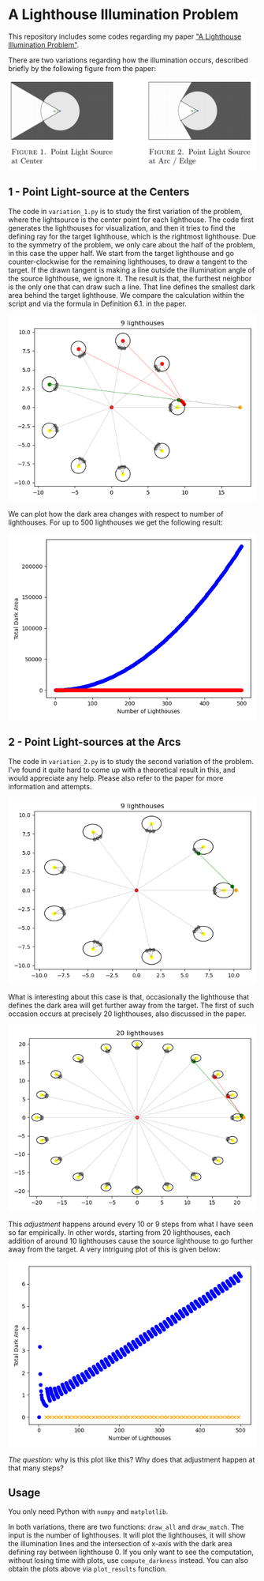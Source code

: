 # A Lighthouse Illumination Problem
This repository includes some codes regarding my paper ["A Lighthouse Illumination Problem"](https://arxiv.org/abs/1903.09001).

There are two variations regarding how the illumination occurs, described briefly by the following figure from the paper:
<p align="center">
  <img src="/img/lighthouses.png" width="540">
</p>

## 1 - Point Light-source at the Centers
The code in `variation_1.py` is to study the first variation of the problem, where the lightsource is the center point for each lighthouse. The code first generates the lighthouses for visualization, and then it tries to find the defining ray for the target lighthouse, which is the rightmost lighthouse. Due to the symmetry of the problem, we only care about the half of the problem, in this case the upper half. We start from the target lighthouse and go counter-clockwise for the remaining lighthouses, to draw a tangent to the target. If the drawn tangent is making a line outside the illumination angle of the source lighthouse, we ignore it. The result is that, the furthest neighbor is the only one that can draw such a line. That line defines the smallest dark area behind the target lighthouse. We compare the calculation within the script and via the formula in Definition 6.1. in the paper. 

![n9_1](https://github.com/erhant/lighthouse-problem/blob/main/img/9_v1.png?raw=true)

We can plot how the dark area changes with respect to number of lighthouses. For up to 500 lighthouses we get the following result:

![n500_1_plot](https://github.com/erhant/lighthouse-problem/blob/main/img/500_v1.png?raw=true)

## 2 - Point Light-sources at the Arcs
The code in `variation_2.py` is to study the second variation of the problem. I've found it quite hard to come up with a theoretical result in this, and would appreciate any help. Please also refer to the paper for more information and attempts.

![n9_2](https://github.com/erhant/lighthouse-problem/blob/main/img/9_v2.png?raw=true)
 
What is interesting about this case is that, occasionally the lighthouse that defines the dark area will get further away from the target. The first of such occasion occurs at precisely 20 lighthouses, also discussed in the paper. 

![n20_2](https://github.com/erhant/lighthouse-problem/blob/main/img/20_v2.png?raw=true)

This _adjustment_ happens around every 10 or 9 steps from what I have seen so far empirically. In other words, starting from 20 lighthouses, each addition of around 10 lighthouses cause the source lighthouse to go further away from the target. A very intriguing plot of this is given below:

![n500_2_plot](https://github.com/erhant/lighthouse-problem/blob/main/img/500_v2.png?raw=true)

*The question:* why is this plot like this? Why does that adjustment happen at that many steps?

## Usage
You only need Python with `numpy` and `matplotlib`. 

In both variations, there are two functions: `draw_all` and `draw_match`. The input is the number of lighthouses. It will plot the lighthouses, it will show the illumination lines and the intersection of x-axis with the dark area defining ray between lighthouse 0. If you only want to see the computation, without losing time with plots, use `compute_darkness` instead. You can also obtain the plots above via `plot_results` function.